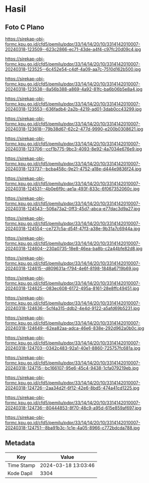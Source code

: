 # Hasil

## Foto C Plano

https://sirekap-obj-formc.kpu.go.id/cfd5/pemilu/pdpr/33/14/14/20/10/3314142010007-20240318-123509--623c2866-ec71-43de-a4f4-c97fc20d09c4.jpg

https://sirekap-obj-formc.kpu.go.id/cfd5/pemilu/pdpr/33/14/14/20/10/3314142010007-20240318-123525--6c452e54-c4df-4a09-aa7c-7510d162b500.jpg

https://sirekap-obj-formc.kpu.go.id/cfd5/pemilu/pdpr/33/14/14/20/10/3314142010007-20240318-123538--8a56b388-a869-4a92-81fc-ba6b06b5e8a4.jpg

https://sirekap-obj-formc.kpu.go.id/cfd5/pemilu/pdpr/33/14/14/20/10/3314142010007-20240318-123553--636fadb4-2a2b-4219-ad01-3dab0cc43299.jpg

https://sirekap-obj-formc.kpu.go.id/cfd5/pemilu/pdpr/33/14/14/20/10/3314142010007-20240318-123618--79b38d67-62c2-477d-9990-e200b0308621.jpg

https://sirekap-obj-formc.kpu.go.id/cfd5/pemilu/pdpr/33/14/14/20/10/3314142010007-20240318-123706--ccf1b775-9bc3-4093-8e92-4a7034e676e9.jpg

https://sirekap-obj-formc.kpu.go.id/cfd5/pemilu/pdpr/33/14/14/20/10/3314142010007-20240318-123737--bcba458c-9e21-4752-a18e-d444e9836f24.jpg

https://sirekap-obj-formc.kpu.go.id/cfd5/pemilu/pdpr/33/14/14/20/10/3314142010007-20240318-124531--4b0e6f9c-ae1a-493f-833c-6f067352060c.jpg

https://sirekap-obj-formc.kpu.go.id/cfd5/pemilu/pdpr/33/14/14/20/10/3314142010007-20240318-124543--506a73a2-0ff3-45d7-abca-e77dac3d9a27.jpg

https://sirekap-obj-formc.kpu.go.id/cfd5/pemilu/pdpr/33/14/14/20/10/3314142010007-20240318-124554--ce727c5a-d54f-47f3-a38e-9b31a7c6944a.jpg

https://sirekap-obj-formc.kpu.go.id/cfd5/pemilu/pdpr/33/14/14/20/10/3314142010007-20240318-124604--230a0735-18e8-46ea-ba8b-c2a44bfe82d8.jpg

https://sirekap-obj-formc.kpu.go.id/cfd5/pemilu/pdpr/33/14/14/20/10/3314142010007-20240318-124615--d809631a-f794-4e6f-8198-1848a6719b69.jpg

https://sirekap-obj-formc.kpu.go.id/cfd5/pemilu/pdpr/33/14/14/20/10/3314142010007-20240318-124625--083ec608-6172-495a-8161-28e8ffc49451.jpg

https://sirekap-obj-formc.kpu.go.id/cfd5/pemilu/pdpr/33/14/14/20/10/3314142010007-20240318-124636--5cf4a315-ddb2-4e4d-9122-a5afd69b5231.jpg

https://sirekap-obj-formc.kpu.go.id/cfd5/pemilu/pdpr/33/14/14/20/10/3314142010007-20240318-124649--62ea82aa-adca-46e6-838e-292d962a0b0c.jpg

https://sirekap-obj-formc.kpu.go.id/cfd5/pemilu/pdpr/33/14/14/20/10/3314142010007-20240318-124703--0342c483-92a1-40e1-8860-725757fc681a.jpg

https://sirekap-obj-formc.kpu.go.id/cfd5/pemilu/pdpr/33/14/14/20/10/3314142010007-20240318-124715--bc166107-95e6-45c4-9438-1cfa079219eb.jpg

https://sirekap-obj-formc.kpu.go.id/cfd5/pemilu/pdpr/33/14/14/20/10/3314142010007-20240318-124726--2aa34d2f-6f12-42e6-8bd5-474a41cd1225.jpg

https://sirekap-obj-formc.kpu.go.id/cfd5/pemilu/pdpr/33/14/14/20/10/3314142010007-20240318-124736--80444853-8f70-48c9-a95d-615e859af697.jpg

https://sirekap-obj-formc.kpu.go.id/cfd5/pemilu/pdpr/33/14/14/20/10/3314142010007-20240318-124751--8ba91b3c-1c1e-4a05-8966-c772bdcda788.jpg


## Metadata

| Key        | Value               |
| ---------- | ------------------- |
| Time Stamp | 2024-03-18 13:03:46 |
| Kode Dapil | 3304                |



